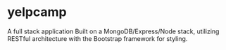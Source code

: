 # yelpcamp
A full stack application Built on a MongoDB/Express/Node stack, utilizing RESTful architecture with the Bootstrap framework for styling.
